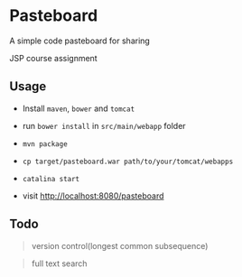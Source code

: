Pasteboard
====

A simple code pasteboard for sharing

JSP course assignment

## Usage

* Install `maven`, `bower` and `tomcat`

* run `bower install` in `src/main/webapp` folder

* `mvn package`

* `cp target/pasteboard.war path/to/your/tomcat/webapps`

* `catalina start`

* visit [http://localhost:8080/pasteboard](http://localhost:8080/pasteboard)

## Todo

> version control(longest common subsequence)

> full text search
